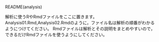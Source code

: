 README(analysis)

解析に使うRやRmdファイルをここに置きます。
Analysis01.Rmd,Analysis02.Rmdのように，ファイル名は解析の順番がわかるようにつけてください。
Rmdファイルは解析とその説明をまとめやすいので，できるだけRmdファイルを使うようにしてください。
